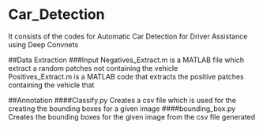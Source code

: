 # Car_Detection
It consists of the codes for Automatic Car Detection for Driver Assistance using Deep Convnets 

##Data Extraction
###Input
Negatives_Extract.m is a MATLAB file which extract a random patches not containing the vehicle </br>
Positives_Extract.m is a MATLAB code that extracts the positive patches containing the vehicle that 


##Annotation
####Classify.py 
Creates a csv file which is used for the creating the bounding boxes for a given image
####bounding_box.py 
Creates the bounding boxes for the given image from the csv file generated
